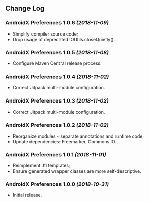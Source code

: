 ## Change Log

### AndroidX Preferences 1.0.6 *(2018-11-09)*

  * Simplify compiler source code;
  * Drop usage of deprecated IOUtils.closeQuietly().

### AndroidX Preferences 1.0.5 *(2018-11-08)*

  * Configure Maven Central release process.

### AndroidX Preferences 1.0.4 *(2018-11-02)*

  * Correct Jitpack multi-module configuration.

### AndroidX Preferences 1.0.3 *(2018-11-02)*

 * Correct Jitpack multi-module configuration.

### AndroidX Preferences 1.0.2 *(2018-11-02)*

 * Reorganize modules - separate annotations and runtime code;
 * Update dependencies: Freemarker, Commons IO.

### AndroidX Preferences 1.0.1 *(2018-11-01)*

 * Reimplement .ftl templates;
 * Ensure generated wrapper classes are more self-descriptive.

### AndroidX Preferences 1.0.0 *(2018-10-31)*

 * Initial release.
